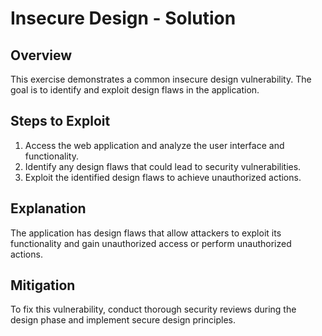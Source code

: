 # Insecure Design - Solution

## Overview
This exercise demonstrates a common insecure design vulnerability. The goal is to identify and exploit design flaws in the application.

## Steps to Exploit
1. Access the web application and analyze the user interface and functionality.
2. Identify any design flaws that could lead to security vulnerabilities.
3. Exploit the identified design flaws to achieve unauthorized actions.

## Explanation
The application has design flaws that allow attackers to exploit its functionality and gain unauthorized access or perform unauthorized actions.

## Mitigation
To fix this vulnerability, conduct thorough security reviews during the design phase and implement secure design principles.
